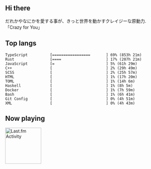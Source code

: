 <!-- deno-fmt-ignore-file -->
## Hi there

だれかやなにかを愛する事が、きっと世界を動かすクレイジーな原動力. 「Crazy for You」



## Top langs

```
TypeScript          [=================       ] 69% (853h 21m)
Rust                [====                    ] 17% (207h 21m)
JavaScript          [=                       ] 5% (61h 29m)
C++                 [                        ] 2% (29h 49m)
SCSS                [                        ] 2% (25h 57m)
HTML                [                        ] 1% (17h 20m)
TOML                [                        ] 1% (14h 6m)
Haskell             [                        ] 1% (8h 5m)
Docker              [                        ] 1% (7h 59m)
Bash                [                        ] 1% (6h 41m)
Git Config          [                        ] 0% (4h 51m)
XML                 [                        ] 0% (4h 43m)
```


## Now playing


<a href="https://github.com/kiosion/toru">
  <picture>
    <source media="(prefers-color-scheme: dark)" srcset="https://toru.kio.dev/api/v1/re-taro?blur&border_width=0&border_radius=26&theme=nord">
    <source media="(prefers-color-scheme: light)" srcset="https://toru.kio.dev/api/v1/re-taro?blur&border_width=0&border_radius=26&theme=light">
    <img alt="Last.fm Activity" src="https://toru.kio.dev/api/v1/re-taro?blur&border_width=0&border_radius=26" height="115" />
  </picture>
</a>
